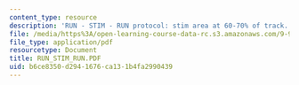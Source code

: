 ```yaml
---
content_type: resource
description: 'RUN - STIM - RUN protocol: stim area at 60-70% of track.'
file: /media/https%3A/open-learning-course-data-rc.s3.amazonaws.com/9-96-experimental-methods-of-adjustable-tetrode-array-neurophysiology-january-iap-2001/b6ce8350d2941676ca131b4fa2990439_RUN_STIM_RUN.PDF
file_type: application/pdf
resourcetype: Document
title: RUN_STIM_RUN.PDF
uid: b6ce8350-d294-1676-ca13-1b4fa2990439
---
```

